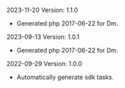 2023-11-20 Version: 1.1.0
- Generated php 2017-06-22 for Dm.

2023-09-13 Version: 1.0.1
- Generated php 2017-06-22 for Dm.

2022-09-29 Version: 1.0.0
- Automatically generate sdk tasks.

